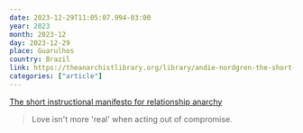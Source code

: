 ```yaml
---
date: 2023-12-29T11:05:07.994-03:00
year: 2023
month: 2023-12
day: 2023-12-29
place: Guarulhos
country: Brazil
link: https://theanarchistlibrary.org/library/andie-nordgren-the-short-instructional-manifesto-for-relationship-anarchy
categories: ["article"]
---
```

[The short instructional manifesto for relationship anarchy](https://theanarchistlibrary.org/library/andie-nordgren-the-short-instructional-manifesto-for-relationship-anarchy)

> Love isn't more 'real' when acting out of compromise.
